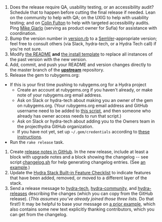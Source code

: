 1. Does the release require QA, usability testing, or an accessibility audit? Schedule that to happen before cutting the final release if needed. Lean on the community to help with QA; on the UXIG to help with usability testing; and on [Colin Fulton](https://github.com/justcolin) to help with targeted accessibility audits. Ping [Mike Giarlo](https://github.com/mjgiarlo) (serving as product owner for Sufia) for assistance with coordination.
1. Bump the version number in [version.rb](https://github.com/projecthydra/sufia/blob/master/lib/sufia/version.rb) to a [SemVer](http://semver.org/)-appropriate version; feel free to consult others (via Slack, hydra-tech, or a Hydra Tech call) if you're not sure.
1. Modify [the README](https://github.com/projecthydra/sufia/blob/master/README.md) **and** [the install template](https://github.com/projecthydra/sufia/blob/master/template.rb) to replace all instances of the past version with the new version.
1. Add, commit, and push your README and version changes directly to the master branch of the **[upstream](https://github.com/projecthydra/sufia)** repository.
1. Release the gem to rubygems.org:
  * If this is your first time pushing to rubygems.org for a Hydra project
    * Create an account at rubygems.org if you haven't already, or make note of your rubygems.org email address.
    * Ask on Slack or hydra-tech about making you an owner of the gem on rubygems.org. (Your rubygems.org email address and GitHub username need to be added to [this script](https://github.com/projecthydra/hydra/blob/master/script/grant_revoke_gem_authority.rb#L19), and then someone who already has owner access needs to run that script.)
    * Ask on Slack or hydra-tech about adding you to the Owners team in the projecthydra GitHub organization.
    * If you have not yet, set up `~/.gem/credentials` according to [these instructions](https://rubygems.org/profile/edit).
  *  Run the `rake release` task.
1. Create [release notes in GitHub](https://github.com/projecthydra/sufia/releases/new). In the new release, include at least a block with upgrade notes and a block showing the changelog -- see script [changelog.sh](https://github.com/projecthydra/hydra/blob/master/script/changelog.sh) for help generating changelog entries. (See [an example](https://github.com/projecthydra/sufia/releases/tag/v6.4.0).)
1. Update the [Hydra Stack Built-in Feature Checklist](https://wiki.duraspace.org/display/hydra/Built-in+Feature+Checklist) to indicate features that have been added, removed, or moved to a different layer of the stack.
1. Send a release message to [hydra-tech](mailto:hydra-tech@googlegroups.com), [hydra-community](mailto:hydra-community@googlegroups.com), and [hydra-releases](mailto:hydra-releases@googlegroups.com) describing the changes (which you can copy from the GitHub release). (*This assumes you've already joined those three lists.* Do that first!) It may be helpful to base your message on [a prior example](https://groups.google.com/forum/#!topic/hydra-releases/SvQAhtIgpqA), which also contains some new text explicitly thanking contributors, which you can get from the changelog.
